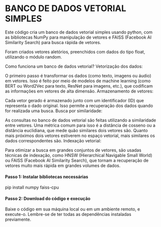 # BANCO DE DADOS VETORIAL SIMPLES

<p>Este código cria um banco de dados vetorial simples usando python, com as bibliotecas NumPy para manipulação de vetores e FAISS (Facebook AI Similarity Search) para busca rápida de vetores.<br></p>

<p>Foram criados vetores aletórios, preenchidos com dados do tipo float, utilizando o módulo random.<br></p>

Como funciona um banco de dados vetorial?
Vetorização dos dados:

O primeiro passo é transformar os dados (como texto, imagens ou áudio) em vetores. Isso é feito por meio de modelos de machine learning (como BERT ou Word2Vec para texto, ResNet para imagens, etc.), que codificam as informações em vetores de alta dimensão.
Armazenamento de vetores:

Cada vetor gerado é armazenado junto com um identificador (ID) que representa o dado original. Isso permite a recuperação dos dados quando for realizada uma busca.
Busca por similaridade:

As consultas no banco de dados vetorial são feitas utilizando a similaridade entre vetores. Uma métrica comum para isso é a distância de cosseno ou a distância euclidiana, que mede quão similares dois vetores são. Quanto mais próximos dois vetores estiverem no espaço vetorial, mais similares os dados correspondentes são.
Indexação vetorial:

Para otimizar a busca em grandes conjuntos de vetores, são usadas técnicas de indexação, como HNSW (Hierarchical Navigable Small World) ou FAISS (Facebook AI Similarity Search), que tornam a recuperação de vetores muito mais rápida em grandes volumes de dados.

<h4>Passo 1: Instalar bibliotecas necessárias</h4>
<p>pip install numpy faiss-cpu</p>

<h4>Passo 2: Download do código e execução</h4>
<p> Baixe o código em sua máquina local ou em um ambiente remoto, e execute-o. Lembre-se de ter todas as dependências instaladas previamente.</p>
